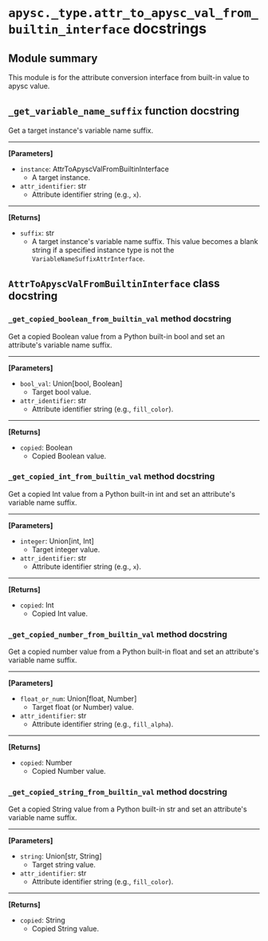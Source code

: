 # `apysc._type.attr_to_apysc_val_from_builtin_interface` docstrings

## Module summary

This module is for the attribute conversion interface from built-in value to apysc value.

## `_get_variable_name_suffix` function docstring

Get a target instance's variable name suffix.<hr>

**[Parameters]**

- `instance`: AttrToApyscValFromBuiltinInterface
  - A target instance.
- `attr_identifier`: str
  - Attribute identifier string (e.g., `x`).

<hr>

**[Returns]**

- `suffix`: str
  - A target instance's variable name suffix. This value becomes a blank string if a specified instance type is not the `VariableNameSuffixAttrInterface`.

## `AttrToApyscValFromBuiltinInterface` class docstring

### `_get_copied_boolean_from_builtin_val` method docstring

Get a copied Boolean value from a Python built-in bool and set an attribute's variable name suffix.<hr>

**[Parameters]**

- `bool_val`: Union[bool, Boolean]
  - Target bool value.
- `attr_identifier`: str
  - Attribute identifier string (e.g., `fill_color`).

<hr>

**[Returns]**

- `copied`: Boolean
  - Copied Boolean value.

### `_get_copied_int_from_builtin_val` method docstring

Get a copied Int value from a Python built-in int and set an attribute's variable name suffix.<hr>

**[Parameters]**

- `integer`: Union[int, Int]
  - Target integer value.
- `attr_identifier`: str
  - Attribute identifier string (e.g., `x`).

<hr>

**[Returns]**

- `copied`: Int
  - Copied Int value.

### `_get_copied_number_from_builtin_val` method docstring

Get a copied number value from a Python built-in float and set an attribute's variable name suffix.<hr>

**[Parameters]**

- `float_or_num`: Union[float, Number]
  - Target float (or Number) value.
- `attr_identifier`: str
  - Attribute identifier string (e.g., `fill_alpha`).

<hr>

**[Returns]**

- `copied`: Number
  - Copied Number value.

### `_get_copied_string_from_builtin_val` method docstring

Get a copied String value from a Python built-in str and set an attribute's variable name suffix.<hr>

**[Parameters]**

- `string`: Union[str, String]
  - Target string value.
- `attr_identifier`: str
  - Attribute identifier string (e.g., `fill_color`).

<hr>

**[Returns]**

- `copied`: String
  - Copied String value.